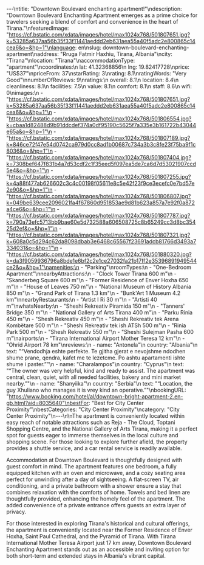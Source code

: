 ---\ntitle: "Downtown Boulevard enchanting apartment!"\ndescription: "Downtown Boulevard Enchanting Apartment emerges as a prime choice for travelers seeking a blend of comfort and convenience in the heart of Tirana."\nfeaturedImage: "https://cf.bstatic.com/xdata/images/hotel/max1024x768/501807651.jpg?k=53285a637aa56b35f33f11441aeddd2eb631aea55a40f5adc2e800865c14cea6&o=&hp=1"\nlanguage: en\nslug: downtown-boulevard-enchanting-apartment\naddress: "Rruga Fatmir Haxhiu, Tirana, Albania"\ncity: "Tirana"\nlocation: "Tirana"\naccommodationType: "apartment"\ncoordinates:\n  lat: 41.32368856\n  lng: 19.82417728\nprice: "US$37"\npriceFrom: 37\nstarRating: 3\nrating: 8.1\nratingWords: "Very Good"\nnumberOfReviews: 9\nratings:\n  overall: 8.1\n  location: 8.4\n  cleanliness: 8.1\n  facilities: 7.5\n  value: 8.1\n  comfort: 8.1\n  staff: 8.6\n  wifi: 0\nimages:\n  - "https://cf.bstatic.com/xdata/images/hotel/max1024x768/501807651.jpg?k=53285a637aa56b35f33f11441aeddd2eb631aea55a40f5adc2e800865c14cea6&o=&hp=1"\n  - "https://cf.bstatic.com/xdata/images/hotel/max1024x768/501806554.jpg?k=cbaa1d82488d9b91ddcdef374a0df95190c5625f7a335e3b161722b43044e65a&o=&hp=1"\n  - "https://cf.bstatic.com/xdata/images/hotel/max1024x768/501807189.jpg?k=846ce72f47e54d0742ca979d0cc8ad1b00687c734a3b3c8fe23f75ba9f1c8036&o=&hp=1"\n  - "https://cf.bstatic.com/xdata/images/hotel/max1024x768/501807404.jpg?k=7308bef647f831b4a7d53cdf2c1f35eed5f097ea5de7ca6d7d53021907ccd5e4&o=&hp=1"\n  - "https://cf.bstatic.com/xdata/images/hotel/max1024x768/501807255.jpg?k=4a88f477ab626602c3c4c00198f05611e8c5e42f23f9ce3ecefc0e7bd57e2e90&o=&hp=1"\n  - "https://cf.bstatic.com/xdata/images/hotel/max1024x768/501806807.jpg?k=049be639cee2096021fa4f67860d951853ae9d81b623a857a7e92f0a872a4ce6&o=&hp=1"\n  - "https://cf.bstatic.com/xdata/images/hotel/max1024x768/501807787.jpg?k=790a73efc5713bb9bae60e5d732588a606508725c8b65249cc3d8bc35425d2ef&o=&hp=1"\n  - "https://cf.bstatic.com/xdata/images/hotel/max1024x768/501807321.jpg?k=608a0c5d294c62da8098dbab3e6468c65567f23691adcb81766d3493a7334031&o=&hp=1"\n  - "https://cf.bstatic.com/xdata/images/hotel/max1024x768/501880320.jpg?k=da3f9059936796a8bde1e6bf2c2e1ce27032fa21b17ff2e35396891949544ce2&o=&hp=1"\namenities:\n  - "Parking"\nroomTypes:\n  - "One-Bedroom Apartment"\nnearbyAttractions:\n  - "Clock Tower Tirana 600 m"\n  - "Skanderbeg Square 600 m"\n  - "Former Residence of Enver Hoxha 650 m"\n  - "House of Leaves 750 m"\n  - "National Museum of History Albania 850 m"\n  - "Grand Park of Tirana 1.3 km"\n  - "Bunk'Art 1 Museum 4.2 km"\nnearbyRestaurants:\n  - "Artist I Ri 30 m"\n  - "Artisti 40 m"\nwhatsNearby:\n  - "Sheshi Rekreativ Piramida 150 m"\n  - "Tanners' Bridge 350 m"\n  - "National Gallery of Arts Tirana 400 m"\n  - "Parku Rinia 450 m"\n  - "Shesh Rekreativ 450 m"\n  - "Sheshi Rekreativ tek Arena Kombëtare 500 m"\n  - "Sheshi Rekreativ tek ish ATSh 500 m"\n  - "Rinia Park 500 m"\n  - "Shesh Rekreativ 550 m"\n  - "Sheshi Sulejman Pasha 600 m"\nairports:\n  - "Tirana International Airport Mother Teresa 12 km"\n  - "Ohrid Airport 78 km"\nreviews:\n  - name: "Antonela"\n    country: "Albania"\n    text: "“Vendodhja eshte perfekte. Te gjitha gjerat e nevojshme ndodhen shume prane, qendra, kafet me te lezetcme. Po ashtu apartamenti ishte shume i paster.”"\n  - name: "Charalampos"\n    country: "Cyprus"\n    text: "“The owner was very helpful, kind and ready to assist. The apartment was central, clean, quiet, with all needed facilities, bakery and mini market nearby.”"\n  - name: "Shanyiika"\n    country: "Serbia"\n    text: "“Location, the guy Xhuliano who manages it is vrey kind an operative.”"\nbookingURL: "https://www.booking.com/hotel/al/downtown-bright-apartment-2.en-gb.html?aid=8035640"\nbestFor: "Best for City Center Proximity"\nbestCategories: "City Center Proximity"\ncategory: "City Center Proximity"\n---\n\nThe apartment is conveniently located within easy reach of notable attractions such as Reja - The Cloud, Toptani Shopping Centre, and the National Gallery of Arts Tirana, making it a perfect spot for guests eager to immerse themselves in the local culture and shopping scene. For those looking to explore further afield, the property provides a shuttle service, and a car rental service is readily available.

Accommodation at Downtown Boulevard is thoughtfully designed with guest comfort in mind. The apartment features one bedroom, a fully equipped kitchen with an oven and microwave, and a cozy seating area perfect for unwinding after a day of sightseeing. A flat-screen TV, air conditioning, and a private bathroom with a shower ensure a stay that combines relaxation with the comforts of home. Towels and bed linen are thoughtfully provided, enhancing the homely feel of the apartment. The added convenience of a private entrance offers guests an extra layer of privacy.

For those interested in exploring Tirana's historical and cultural offerings, the apartment is conveniently located near the Former Residence of Enver Hoxha, Saint Paul Cathedral, and the Pyramid of Tirana. With Tirana International Mother Teresa Airport just 17 km away, Downtown Boulevard Enchanting Apartment stands out as an accessible and inviting option for both short-term and extended stays in Albania's vibrant capital.
